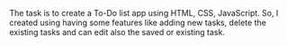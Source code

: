 The task is to create a To-Do list app using HTML, CSS, JavaScript. 
So, I created using having some features like adding new tasks, delete the existing tasks and can edit also the saved or existing task.
